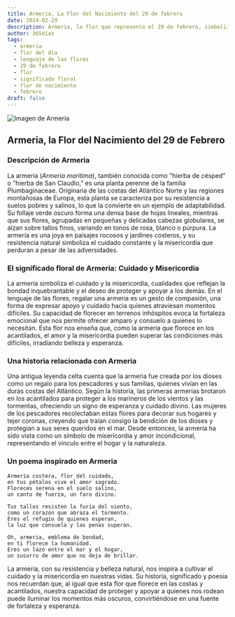 ```yaml
---
title: Armeria, La Flor del Nacimiento del 29 de febrero
date: 2024-02-29
description: Armeria, la flor que representa el 29 de febrero, simboliza Cuidado y misericordia. Descubre su fascinante historia, significado en el lenguaje de las flores y una poesía que celebra su belleza.
author: 365días
tags:
  - armeria
  - flor del día
  - lenguaje de las flores
  - 29 de febrero
  - flor
  - significado floral
  - flor de nacimiento
  - febrero
draft: false
---
```



![Imagen de Armeria](https://cdn.pixabay.com/photo/2019/05/02/18/43/thrift-4174262_1280.jpg#center)


## Armeria, la Flor del Nacimiento del 29 de Febrero

### Descripción de Armeria

La armeria (_Armeria maritima_), también conocida como "hierba de césped" o "hierba de San Claudio," es una planta perenne de la familia Plumbaginaceae. Originaria de las costas del Atlántico Norte y las regiones montañosas de Europa, esta planta se caracteriza por su resistencia a suelos pobres y salinos, lo que la convierte en un ejemplo de adaptabilidad. Su follaje verde oscuro forma una densa base de hojas lineales, mientras que sus flores, agrupadas en pequeñas y delicadas cabezas globulares, se alzan sobre tallos finos, variando en tonos de rosa, blanco o púrpura. La armeria es una joya en paisajes rocosos y jardines costeros, y su resistencia natural simboliza el cuidado constante y la misericordia que perduran a pesar de las adversidades.

### El significado floral de Armeria: Cuidado y Misericordia

La armeria simboliza el cuidado y la misericordia, cualidades que reflejan la bondad inquebrantable y el deseo de proteger y apoyar a los demás. En el lenguaje de las flores, regalar una armeria es un gesto de compasión, una forma de expresar apoyo y cuidado hacia quienes atraviesan momentos difíciles. Su capacidad de florecer en terrenos inhóspitos evoca la fortaleza emocional que nos permite ofrecer amparo y consuelo a quienes lo necesitan. Esta flor nos enseña que, como la armeria que florece en los acantilados, el amor y la misericordia pueden superar las condiciones más difíciles, irradiando belleza y esperanza.

### Una historia relacionada con Armeria

Una antigua leyenda celta cuenta que la armeria fue creada por los dioses como un regalo para los pescadores y sus familias, quienes vivían en las duras costas del Atlántico. Según la historia, las primeras armerias brotaron en los acantilados para proteger a los marineros de los vientos y las tormentas, ofreciendo un signo de esperanza y cuidado divino. Las mujeres de los pescadores recolectaban estas flores para decorar sus hogares y tejer coronas, creyendo que traían consigo la bendición de los dioses y protegían a sus seres queridos en el mar. Desde entonces, la armeria ha sido vista como un símbolo de misericordia y amor incondicional, representando el vínculo entre el hogar y la naturaleza.

### Un poema inspirado en Armeria

```
Armeria costera, flor del cuidado,  
en tus pétalos vive el amor sagrado.  
Floreces serena en el suelo salino,  
un canto de fuerza, un faro divino.  

Tus tallos resisten la furia del viento,  
como un corazón que abraza el tormento.  
Eres el refugio de quienes esperan,  
la luz que consuela y las penas superan.  

Oh, armeria, emblema de bondad,  
en ti florece la humanidad.  
Eres un lazo entre el mar y el hogar,  
un susurro de amor que no deja de brillar.  
```

La armeria, con su resistencia y belleza natural, nos inspira a cultivar el cuidado y la misericordia en nuestras vidas. Su historia, significado y poesía nos recuerdan que, al igual que esta flor que florece en las costas y acantilados, nuestra capacidad de proteger y apoyar a quienes nos rodean puede iluminar los momentos más oscuros, convirtiéndose en una fuente de fortaleza y esperanza.



